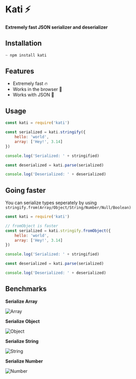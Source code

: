 # Kati ⚡
**Extremely fast JSON serializer and deserializer**

## Installation

```js
~ npm install kati
```

## Features
- Extremely fast 🔥
- Works in the browser 🍻
- Works with JSON 🚀

## Usage

```js
const kati = require('kati')

const serialized = kati.stringify({
    hello: 'world',
    array: ['Hey!', 3.14]
})

console.log('Serialized: ' + stringified)

const deserialized = kati.parse(serialized)

console.log('Deserialized: ' + deserialized)
```

## Going faster

You can serialize types seperately by using `stringify.from(Array/Object/String/Number/Null/Boolean)`

```js
const kati = require('kati')

// fromObject is faster
const serialized = kati.stringify.fromObject({
    hello: 'world',
    array: ['Hey!', 3.14]
})

console.log('Serialized: ' + stringified)

const deserialized = kati.parse(serialized)

console.log('Deserialized: ' + deserialized)
```

## Benchmarks

**Serialize Array**

![Array](https://cdn.discordapp.com/attachments/809588495425208320/842895724223922176/Zt0A6Pz5DJ3BTkPVNVFa3n8m18FsVTiGAqPv4piAIQAACEIAABCAAAQikS4AAkq62zAwCEIAABCAAAQhAAALqCBBA1ElCQRCAAAQ.png)

**Serialize Object**

![Object](https://cdn.discordapp.com/attachments/809588495425208320/842896091276116019/KTeocqR0TX8AAAAASUVORK5CYII.png)

**Serialize String**

![String](https://cdn.discordapp.com/attachments/809588495425208320/842896048530915348/PKXfr1QK94gAAAABJRU5ErkJggg.png)

**Serialize Number**

![Number](https://cdn.discordapp.com/attachments/809588495425208320/842895971121233920/wfRateBRDUwKgAAAABJRU5ErkJggg.png)